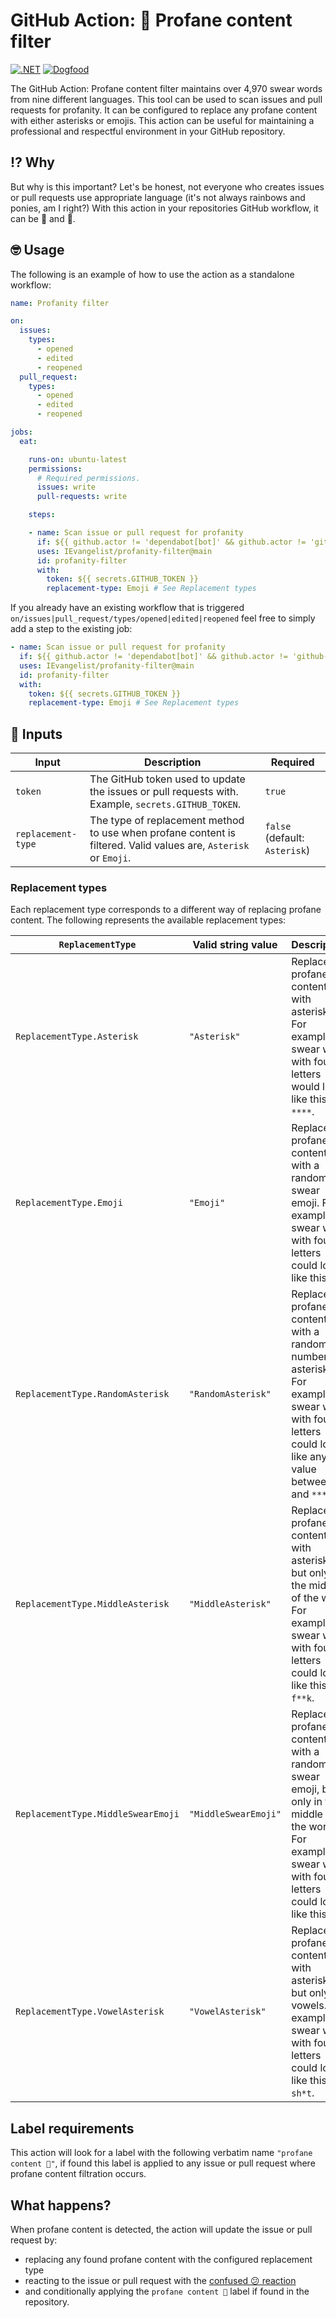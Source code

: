 ﻿# GitHub Action: 🤬 Profane content filter

[![.NET](https://github.com/IEvangelist/profanity-filter/actions/workflows/dotnet.yml/badge.svg)](https://github.com/IEvangelist/profanity-filter/actions/workflows/dotnet.yml) [![Dogfood](https://github.com/IEvangelist/profanity-filter/actions/workflows/dogfood.yml/badge.svg)](https://github.com/IEvangelist/profanity-filter/actions/workflows/dogfood.yml)

The GitHub Action: Profane content filter maintains over 4,970 swear words from nine different languages. This tool can be used to scan issues and pull requests for profanity. It can be configured to replace any profane content with either asterisks or emojis. This action can be useful for maintaining a professional and respectful environment in your GitHub repository.

## ⁉️ Why

But why is this important? Let's be honest, not everyone who creates issues or pull requests use appropriate language (it's not always rainbows and ponies, am I right?) With this action in your repositories GitHub workflow, it can be 🌈 and 🐎.

## 🤓 Usage

The following is an example of how to use the action as a standalone workflow:

```yml
name: Profanity filter

on:
  issues:
    types:
      - opened
      - edited
      - reopened
  pull_request:
    types:
      - opened
      - edited
      - reopened

jobs:
  eat:

    runs-on: ubuntu-latest
    permissions:
      # Required permissions.
      issues: write
      pull-requests: write

    steps:

    - name: Scan issue or pull request for profanity
      if: ${{ github.actor != 'dependabot[bot]' && github.actor != 'github-actions[bot]' }}
      uses: IEvangelist/profanity-filter@main
      id: profanity-filter
      with:
        token: ${{ secrets.GITHUB_TOKEN }}
        replacement-type: Emoji # See Replacement types
```

If you already have an existing workflow that is triggered `on/issues|pull_request/types/opened|edited|reopened` feel free to simply add a step to the existing job:

```yml
- name: Scan issue or pull request for profanity
  if: ${{ github.actor != 'dependabot[bot]' && github.actor != 'github-actions[bot]' }}
  uses: IEvangelist/profanity-filter@main
  id: profanity-filter
  with:
    token: ${{ secrets.GITHUB_TOKEN }}
    replacement-type: Emoji # See Replacement types
```

## 👀 Inputs

| Input | Description | Required |
|--|--|--|
| `token` | The GitHub token used to update the issues or pull requests with. Example, `secrets.GITHUB_TOKEN`. | `true` |
| `replacement-type` | The type of replacement method to use when profane content is filtered. Valid values are, `Asterisk` or `Emoji`. | `false` (default: `Asterisk`) |

### Replacement types

Each replacement type corresponds to a different way of replacing profane content. The following represents the available replacement types:

| `ReplacementType` | Valid string value | Description |
| --- | --- | --- |
| `ReplacementType.Asterisk` | `"Asterisk"` | Replaces profane content with asterisks. For example, a swear word with four letters would look like this `****`. |
| `ReplacementType.Emoji` | `"Emoji"` | Replaces profane content with a random swear emoji. For example, a swear word with four letters could look like this `💩`. |
| `ReplacementType.RandomAsterisk` | `"RandomAsterisk"` | Replaces profane content with a random number of asterisks. For example, a swear word with four letters could look like any value between `*` and `****`. |
| `ReplacementType.MiddleAsterisk` | `"MiddleAsterisk"` | Replaces profane content with asterisks, but only in the middle of the word. For example, a swear word with four letters could look like this `f**k`. |
| `ReplacementType.MiddleSwearEmoji` | `"MiddleSwearEmoji"` | Replaces profane content with a random swear emoji, but only in the middle of the word. For example, a swear word with four letters could look like this `f🤬k`. |
| `ReplacementType.VowelAsterisk` | `"VowelAsterisk"` | Replaces profane content with asterisks, but only the vowels. For example, a swear word with four letters could look like this `sh*t`. |

## Label requirements

This action will look for a label with the following verbatim name `"profane content 🤬"`, if found this label is applied to any issue or pull request where profane content filtration occurs.

## What happens?

When profane content is detected, the action will update the issue or pull request by:

- replacing any found profane content with the configured replacement type
- reacting to the issue or pull request with the [confused 😕 reaction](https://docs.github.com/rest/reactions/reactions)
- and conditionally applying the `profane content 🤬` label if found in the repository.
